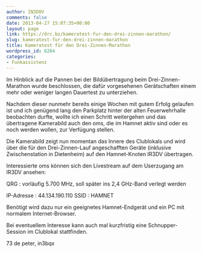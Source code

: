 ```yaml
---
author: IN3DOV
comments: false
date: 2013-04-27 15:07:35+00:00
layout: page
link: https://drc.bz/kameratest-fur-den-drei-zinnen-marathon/
slug: kameratest-fur-den-drei-zinnen-marathon
title: Kameratest für den Drei-Zinnen-Marathon
wordpress_id: 6284
categories:
- Funkassistenz
---
```


Im Hinblick auf die Pannen bei der Bildübertragung beim Drei-Zinnen-Marathon wurde beschlossen, die dafür vorgesehenen Gerätschaften einem mehr oder weniger langen Dauertest zu unterziehen.


Nachdem dieser nunmehr bereits einige Wochen mit gutem Erfolg gelaufen ist und ich genügend lang den Parkplatz hinter der alten Feuerwehrhalle beobachten durfte, wollte ich einen Schritt weitergehen und das übertragene Kamerabild auch den oms, die im Hamnet aktiv sind oder es noch werden wollen, zur Verfügung stellen.




Die Kamerabild zeigt nun momentan das Innere des Clublokals und wird über die für den Drei-Zinnen-Lauf angeschafften Geräte (inklusive Zwischenstation in Dietenheim) auf den Hamnet-Knoten IR3DV übertragen.




Interessierte oms können sich den Livestream auf dem Userzugang am IR3DV ansehen:




QRG : vorläufig 5.700 MHz, soll später ins 2,4 GHz-Band verlegt werden




IP-Adresse : 44.134.190.110 SSID : HAMNET 




Benötigt wird dazu nur ein geeignetes Hamnet-Endgerät und ein PC mit normalem Internet-Browser.




Bei eventuellem Interesse kann auch mal kurzfristig eine Schnupper-Session im Clublokal stattfinden.




73 de peter, in3bqx

